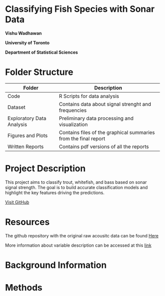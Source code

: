 # Classifying Fish Species with Sonar Data

**Vishu Wadhawan**

**University of Toronto**


**Department of Statistical Sciences**


# Folder Structure
| Folder          | Description | 
|----------------|----------|
| Code  | R Scripts for data analysis      | 
| Dataset |  Contains data about signal strenght and frequencies   |
| Exploratory Data Analysis | Preliminary data processing and visualization      | 
| Figures and Plots         | Contains files of the graphical summaries from the final report    | 
| Written Reports | Contains pdf versions of all the reports |


# Project Description

This project aims to classify trout, whitefish, and bass based on sonar signal strength. The goal is to build accurate classification models and highlight the key features driving the predictions.

[Visit GitHub](https://github.com)


# Resources

The github repository with the original raw acousitc data can be found [Here](https://github.com/WidebandPingFest/FishTetherExperiment)

More information about variable description can be accessed at this [link](https://support.echoview.com/WebHelp/_Introduction/About_Echoview.htm)

# Background Information

# Methods
